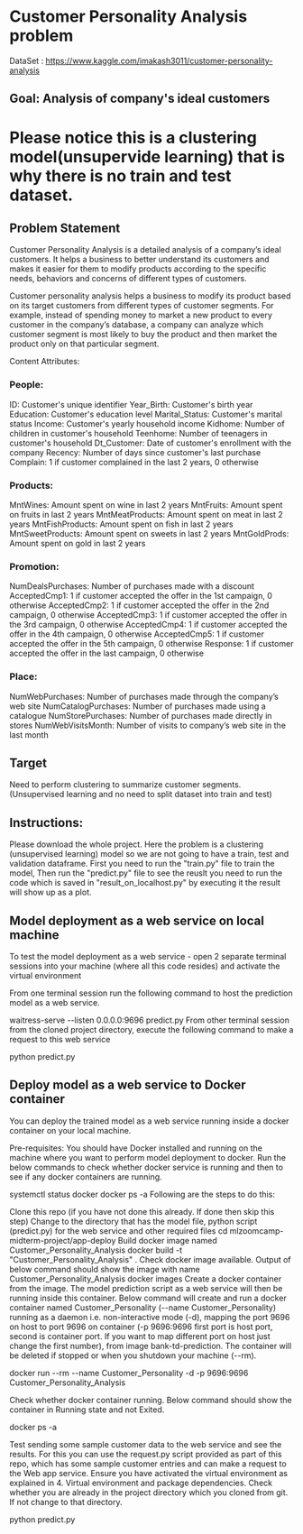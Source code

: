# Customer Personality Analysis problem
DataSet : https://www.kaggle.com/imakash3011/customer-personality-analysis

## Goal: Analysis of company's ideal customers
# Please notice this is a clustering model(unsupervide learning) that is why there is no train and test dataset.
## Problem Statement

Customer Personality Analysis is a detailed analysis of a company’s ideal customers. It helps a business to better understand its customers and makes it easier for them to modify products according to the specific needs, behaviors and concerns of different types of customers.

Customer personality analysis helps a business to modify its product based on its target customers from different types of customer segments. For example, instead of spending money to market a new product to every customer in the company’s database, a company can analyze which customer segment is most likely to buy the product and then market the product only on that particular segment.

Content Attributes:

### People:

ID: Customer's unique identifier
Year_Birth: Customer's birth year
Education: Customer's education level
Marital_Status: Customer's marital status
Income: Customer's yearly household income
Kidhome: Number of children in customer's household
Teenhome: Number of teenagers in customer's household
Dt_Customer: Date of customer's enrollment with the company
Recency: Number of days since customer's last purchase
Complain: 1 if customer complained in the last 2 years, 0 otherwise


### Products:

MntWines: Amount spent on wine in last 2 years
MntFruits: Amount spent on fruits in last 2 years
MntMeatProducts: Amount spent on meat in last 2 years
MntFishProducts: Amount spent on fish in last 2 years
MntSweetProducts: Amount spent on sweets in last 2 years
MntGoldProds: Amount spent on gold in last 2 years


### Promotion:

NumDealsPurchases: Number of purchases made with a discount
AcceptedCmp1: 1 if customer accepted the offer in the 1st campaign, 0 otherwise
AcceptedCmp2: 1 if customer accepted the offer in the 2nd campaign, 0 otherwise
AcceptedCmp3: 1 if customer accepted the offer in the 3rd campaign, 0 otherwise
AcceptedCmp4: 1 if customer accepted the offer in the 4th campaign, 0 otherwise
AcceptedCmp5: 1 if customer accepted the offer in the 5th campaign, 0 otherwise
Response: 1 if customer accepted the offer in the last campaign, 0 otherwise


### Place:

NumWebPurchases: Number of purchases made through the company’s web site
NumCatalogPurchases: Number of purchases made using a catalogue
NumStorePurchases: Number of purchases made directly in stores
NumWebVisitsMonth: Number of visits to company’s web site in the last month


## Target
Need to perform clustering to summarize customer segments. (Unsupervised learning and no need to split dataset into train and test)

## Instructions:

Please download the whole project. Here the problem is a clustering (unsupervised learning) model so we are not going to have a train, test and validation dataframe. First you need to run the "train.py" file to train the model, Then run the "predict.py" file to see the reuslt you need to run the code which is saved in "result_on_localhost.py" by executing it the result will show up as a plot.

## Model deployment as a web service on local machine
To test the model deployment as a web service - open 2 separate terminal sessions into your machine (where all this code resides) and activate the virtual environment

From one terminal session run the following command to host the prediction model as a web service.

waitress-serve --listen 0.0.0.0:9696 predict.py
From other terminal session from the cloned project directory, execute the following command to make a request to this web service

python predict.py

## Deploy model as a web service to Docker container
You can deploy the trained model as a web service running inside a docker container on your local machine.

Pre-requisites: You should have Docker installed and running on the machine where you want to perform model deployment to docker. Run the below commands to check whether docker service is running and then to see if any docker containers are running.

systemctl status docker
docker ps -a
Following are the steps to do this:

Clone this repo (if you have not done this already. If done then skip this step)
Change to the directory that has the model file, python script (predict.py) for the web service and other required files
cd mlzoomcamp-midterm-project/app-deploy
Build docker image named Customer_Personality_Analysis
docker build -t "Customer_Personality_Analysis" .
Check docker image available. Output of below command should show the image with name Customer_Personality_Analysis
docker images
Create a docker container from the image. The model prediction script as a web service will then be running inside this container.
Below command will create and run a docker container named Customer_Personality (--name Customer_Personality) running as a daemon i.e.
non-interactive mode (-d), mapping the port 9696 on host to port 9696 on container (-p 9696:9696 first port is host port, second is container port. 
If you want to map different port on host just change the first number), from image bank-td-prediction. The container will be deleted if stopped or when you shutdown your machine (--rm).

docker run --rm --name Customer_Personality -d -p 9696:9696 Customer_Personality_Analysis

Check whether docker container running. Below command should show the container in Running state and not Exited.

docker ps -a

Test sending some sample customer data to the web service and see the results. For this you can use the request.py script provided as part of this repo, 
which has some sample customer entries and can make a request to the Web app service. Ensure you have activated the virtual environment as explained in 4.
Virtual environment and package dependencies. Check whether you are already in the project directory which you cloned from git. If not change to that directory.

python predict.py


